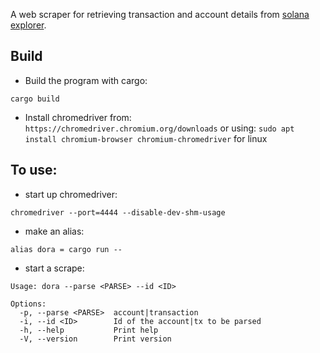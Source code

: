 A web scraper for retrieving transaction and account details from [solana explorer](https://explorer.solana.com).

## Build
* Build the program with cargo:
```
cargo build
```
* Install chromedriver from:
``` https://chromedriver.chromium.org/downloads ```
or using: 
```sudo apt install chromium-browser chromium-chromedriver``` for linux

## To use:
* start up chromedriver:
```
chromedriver --port=4444 --disable-dev-shm-usage
```
* make an alias:
```
alias dora = cargo run --
```
* start a scrape:
```
Usage: dora --parse <PARSE> --id <ID>

Options:
  -p, --parse <PARSE>  account|transaction
  -i, --id <ID>        Id of the account|tx to be parsed
  -h, --help           Print help
  -V, --version        Print version

```


